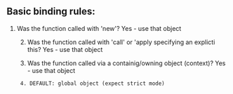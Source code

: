 ## Basic binding rules:

1. Was the function called with 'new'?
    Yes - use that object

    2. Was the function called with 'call' or 'apply specifying an explicti this?
      Yes - use that object

      3. Was the function called via a containig/owning object (context)?
        Yes - use that object

        4. DEFAULT: global object (expect strict mode)


